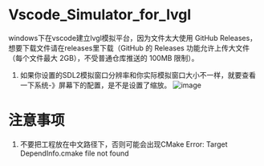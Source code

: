 # Vscode_Simulator_for_lvgl
windows下在vscode建立lvgl模拟平台，因为文件太大使用 GitHub Releases，想要下载文件请在releases里下载（GitHub 的 Releases 功能允许上传大文件（每个文件最大 2GB），不受普通仓库推送的 100MB 限制）。
1. 如果你设置的SDL2模拟窗口分辨率和你实际模拟窗口大小不一样，就要查看一下系统-》屏幕下的配置，是不是设置了缩放。
![image](https://github.com/user-attachments/assets/63079d3c-1ff7-4f87-bbf4-8ac1e8dc97bf)

# 注意事项
1. 不要把工程放在中文路径下，否则可能会出现CMake Error: Target DependInfo.cmake file not found
